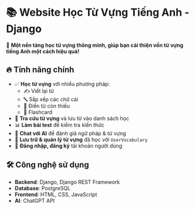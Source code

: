 # 📚 Website Học Từ Vựng Tiếng Anh - Django

🚀 **Một nền tảng học từ vựng thông minh, giúp bạn cải thiện vốn từ vựng tiếng Anh một cách hiệu quả!**  

## 🔥 Tính năng chính

- ✅ **Học từ vựng** với nhiều phương pháp:
  - ✍️ Viết lại từ
  - 🔤 Sắp xếp các chữ cái
  - 📝 Điền từ còn thiếu
  - 🎴 Flashcard
- 📖 **Tra cứu từ vựng** và lưu từ vào danh sách học  
- 📊 **Làm bài test** để kiểm tra kiến thức  
- 🤖 **Chat với AI** để đánh giá ngữ pháp & từ vựng  
- 📂 **Lưu trữ & quản lý từ vựng** đã học với `UserVocabulary`  
- 🔐 **Đăng nhập, đăng ký** tài khoản người dùng
## 🛠️ Công nghệ sử dụng
- **Backend**: Django, Django REST Framework  
- **Database**: PostgreSQL  
- **Frontend**: HTML, CSS, JavaScript 
- **AI**: ChatGPT API  
